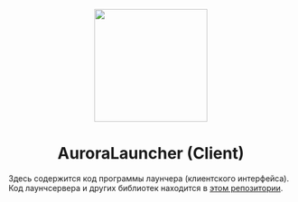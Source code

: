 <p align="center"><img src="./resources/icon.png" width="200px" height="200px"></p>
<h1 align="center">AuroraLauncher (Client)</h1>

Здесь содержится код программы лаунчера (клиентского интерфейса). Код лаунчсервера и других библиотек находится в [этом репозитории](https://github.com/AuroraTeam/AuroraLauncher).
